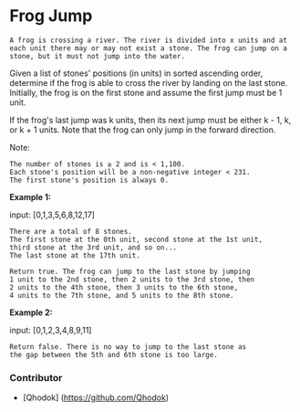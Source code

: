 # Frog Jump

    A frog is crossing a river. The river is divided into x units and at each unit there may or may not exist a stone. The frog can jump on a stone, but it must not jump into the water.

Given a list of stones' positions (in units) in sorted ascending order, determine if the frog is able to cross the river by landing on the last stone. Initially, the frog is on the first stone and assume the first jump must be 1 unit.

If the frog's last jump was k units, then its next jump must be either k - 1, k, or k + 1 units. Note that the frog can only jump in the forward direction.

Note:

    The number of stones is ≥ 2 and is < 1,100.
    Each stone's position will be a non-negative integer < 231.
    The first stone's position is always 0.

**Example 1:**

input: [0,1,3,5,6,8,12,17]

```
There are a total of 8 stones.
The first stone at the 0th unit, second stone at the 1st unit,
third stone at the 3rd unit, and so on...
The last stone at the 17th unit.

Return true. The frog can jump to the last stone by jumping 
1 unit to the 2nd stone, then 2 units to the 3rd stone, then 
2 units to the 4th stone, then 3 units to the 6th stone, 
4 units to the 7th stone, and 5 units to the 8th stone.
```

**Example 2:**

input: [0,1,2,3,4,8,9,11]

```
Return false. There is no way to jump to the last stone as 
the gap between the 5th and 6th stone is too large.
```

### Contributor
- [Qhodok] (https://github.com/Qhodok)
